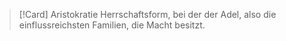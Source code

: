 >[!Card] Aristokratie
Herrschaftsform, bei der der Adel, also die einflussreichsten Familien, die Macht besitzt.
<!--SR:!2026-04-03,278,310-->
